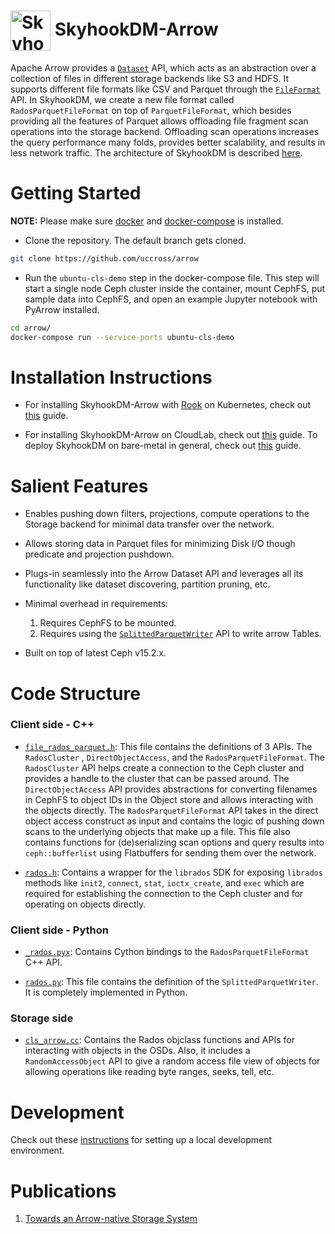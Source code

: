 <!---
  Licensed to the Apache Software Foundation (ASF) under one
  or more contributor license agreements.  See the NOTICE file
  distributed with this work for additional information
  regarding copyright ownership.  The ASF licenses this file
  to you under the Apache License, Version 2.0 (the
  "License"); you may not use this file except in compliance
  with the License.  You may obtain a copy of the License at

    http://www.apache.org/licenses/LICENSE-2.0

  Unless required by applicable law or agreed to in writing,
  software distributed under the License is distributed on an
  "AS IS" BASIS, WITHOUT WARRANTIES OR CONDITIONS OF ANY
  KIND, either express or implied.  See the License for the
  specific language governing permissions and limitations
  under the License.
-->
# <img src="https://iris-hep.org/assets/logos/skyhookdmLogoJeff.png" width="64" valign="middle" alt="Skyhook"/> SkyhookDM-Arrow

Apache Arrow provides a [`Dataset`](https://arrow.apache.org/docs/cpp/api/dataset.html) API, which acts as an abstraction over a collection of files in different storage backends like S3 and HDFS. It supports different file formats like CSV and Parquet through the [`FileFormat`](https://arrow.apache.org/docs/cpp/api/dataset.html#_CPPv4N5arrow7dataset10FileFormatE) API. In SkyhookDM, we create a new file format called `RadosParquetFileFormat` on top of `ParquetFileFormat`, which besides providing all the features of Parquet allows offloading file fragment scan operations into the storage backend. Offloading scan operations increases the query performance many folds, provides better scalability, and results in less network traffic. The architecture of SkyhookDM is described [here](./docs/architecture.md).

# Getting Started

**NOTE:** Please make sure [docker](https://docs.docker.com/engine/install/ubuntu/) and [docker-compose](https://docs.docker.com/compose/install/) is installed.

* Clone the repository. The default branch gets cloned.
```bash
git clone https://github.com/uccross/arrow
```

* Run the `ubuntu-cls-demo` step in the docker-compose file. This step will start a single node Ceph cluster inside the container, mount CephFS, put sample data into CephFS, and open an example Jupyter notebook with PyArrow installed.
```bash
cd arrow/
docker-compose run --service-ports ubuntu-cls-demo
```

# Installation Instructions

* For installing SkyhookDM-Arrow with [Rook](https://rook.io) on Kubernetes, check out [this](https://github.com/uccross/skyhookdm-arrow-docker/blob/master/README.md#deploying-skyhookdm-arrow-on-a-rook-cluster) guide.

* For installing SkyhookDM-Arrow on CloudLab, check out [this](https://github.com/uccross/skyhookdm-workflows/tree/master/cloudlab#deploy-ceph-skyhookdm-on-cloudlab) guide. To deploy SkyhookDM on bare-metal in general, check out [this](docs/deploy.md) guide.
# Salient Features

* Enables pushing down filters, projections, compute operations to the Storage backend for minimal data transfer over the network.

* Allows storing data in Parquet files for minimizing Disk I/O though predicate and projection pushdown.

* Plugs-in seamlessly into the Arrow Dataset API and leverages all its functionality like dataset discovering,  partition pruning, etc.

* Minimal overhead in requirements: 
    1) Requires CephFS to be mounted. 
    2) Requires using the [`SplittedParquetWriter`](../../../../../python/pyarrow/rados.py) API to write arrow Tables.

* Built on top of latest Ceph v15.2.x.

# Code Structure

### Client side - C++

* [`file_rados_parquet.h`](../../dataset/file_rados_parquet.h): This file contains the definitions of 3 APIs. The `RadosCluster` , `DirectObjectAccess`, and the `RadosParquetFileFormat`. The `RadosCluster` API helps create a connection to the Ceph cluster and provides a handle to the cluster that can be passed around. The `DirectObjectAccess` API provides abstractions for converting filenames in CephFS to object IDs in the Object store and allows interacting with the objects directly. The `RadosParquetFileFormat` API takes in the direct object access construct as input and contains the logic of pushing down scans to the underlying objects that make up a file. This file also contains functions for (de)serializing scan options and query results into `ceph::bufferlist` using Flatbuffers for sending them over the network.

* [`rados.h`](../../dataset/rados.h): Contains a wrapper for the `librados` SDK for exposing `librados` methods like `init2`, `connect`, `stat`, `ioctx_create`, and `exec` which are required for establishing the connection to the Ceph cluster and for operating on objects directly. 

### Client side - Python

* [`_rados.pyx`](../../../../../python/pyarrow/_rados.pyx): Contains Cython bindings to the `RadosParquetFileFormat` C++ API.

* [`rados.py`](../../../../../python/pyarrow/rados.py): This file contains the definition of the `SplittedParquetWriter`. It is completely implemented in Python.

### Storage side

* [`cls_arrow.cc`](./cls_arrow.cc): Contains the Rados objclass functions and APIs for interacting with objects in the OSDs. Also, it includes a `RandomAccessObject` API to give a random access file view of objects for allowing operations like reading byte ranges, seeks, tell, etc. 

# Development

Check out these [instructions](docs/contributing.md) for setting up a local development environment.

# Publications

1. [Towards an Arrow-native Storage System](https://arxiv.org/pdf/2105.09894.pdf)
